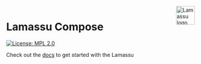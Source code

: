 <a href="https://www.lamassu.io/">
     <img src="https://www.lamassu.io/assets/brand/lamassu-brand.png" alt="Lamassu logo" title="Lamassu" align="right" height="50" />
</a>

Lamassu Compose
===================
[![License: MPL 2.0](https://img.shields.io/badge/License-MPL%202.0-blue.svg)](http://www.mozilla.org/MPL/2.0/index.txt)

Check out the [docs](https://www.lamassu.io) to get started with the Lamassu
